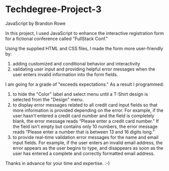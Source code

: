 # Techdegree-Project-3

JavaScript by Brandon Rowe

In this project, I used JavaScript to enhance the interactive registration form for a fictional conference called "FullStack Conf."

Using the supplied HTML and CSS files, I made the form more user-friendly by:

1. adding customized and conditional behavior and interactivity
2. validating user input and providing helpful error messages when the user enters invalid information into the form fields.

I am going for a grade of "exceeds expectations." As a result I programmed:

1. to hide the "Color" label and select menu until a T-Shirt design is selected from the "Design" menu.
2. to display error messages related to all credit card input fields so that more information is provided depending on the error. For example, if the user hasn’t entered a credit card number and the field is completely blank, the error message reads “Please enter a credit card number.” If the field isn’t empty but contains only 10 numbers, the error message reads “Please enter a number that is between 13 and 16 digits long.”
3. to provide real-time validation error messages for the name and email input fields. For example, if the user enters an invalid email address, the error appears as the user begins to type, and disappears as soon as the user has entered a complete and correctly formatted email address.

Thanks in advance for your time and expertise. :-)
